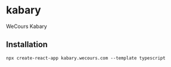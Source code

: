 # kabary
WeCours Kabary

## Installation
```shell
npx create-react-app kabary.wecours.com --template typescript
```
